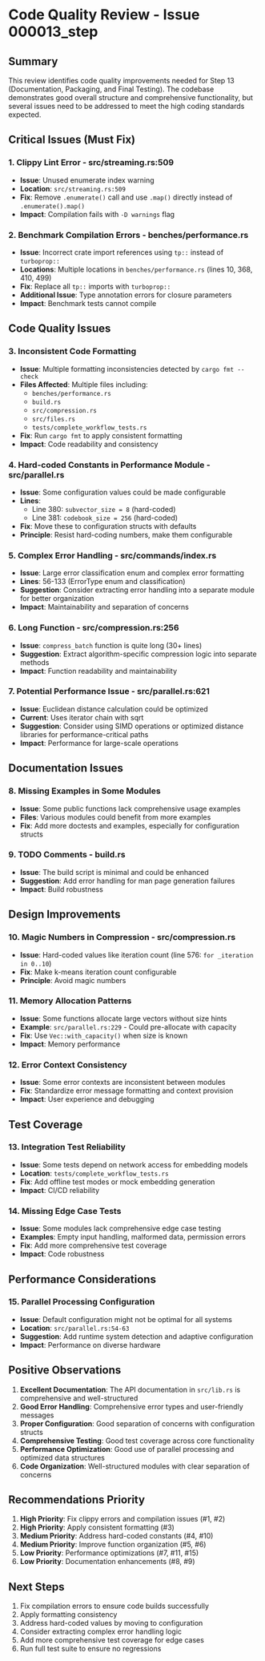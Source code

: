 # Code Quality Review - Issue 000013_step

## Summary

This review identifies code quality improvements needed for Step 13 (Documentation, Packaging, and Final Testing). The codebase demonstrates good overall structure and comprehensive functionality, but several issues need to be addressed to meet the high coding standards expected.

## Critical Issues (Must Fix)

### 1. Clippy Lint Error - src/streaming.rs:509
- **Issue**: Unused enumerate index warning
- **Location**: `src/streaming.rs:509`
- **Fix**: Remove `.enumerate()` call and use `.map()` directly instead of `.enumerate().map()`
- **Impact**: Compilation fails with `-D warnings` flag

### 2. Benchmark Compilation Errors - benches/performance.rs
- **Issue**: Incorrect crate import references using `tp::` instead of `turboprop::`
- **Locations**: Multiple locations in `benches/performance.rs` (lines 10, 368, 410, 499)
- **Fix**: Replace all `tp::` imports with `turboprop::`
- **Additional Issue**: Type annotation errors for closure parameters
- **Impact**: Benchmark tests cannot compile

## Code Quality Issues

### 3. Inconsistent Code Formatting
- **Issue**: Multiple formatting inconsistencies detected by `cargo fmt --check`
- **Files Affected**: Multiple files including:
  - `benches/performance.rs`
  - `build.rs`
  - `src/compression.rs`
  - `src/files.rs`
  - `tests/complete_workflow_tests.rs`
- **Fix**: Run `cargo fmt` to apply consistent formatting
- **Impact**: Code readability and consistency

### 4. Hard-coded Constants in Performance Module - src/parallel.rs
- **Issue**: Some configuration values could be made configurable
- **Lines**: 
  - Line 380: `subvector_size = 8` (hard-coded)
  - Line 381: `codebook_size = 256` (hard-coded)
- **Fix**: Move these to configuration structs with defaults
- **Principle**: Resist hard-coding numbers, make them configurable

### 5. Complex Error Handling - src/commands/index.rs
- **Issue**: Large error classification enum and complex error formatting
- **Lines**: 56-133 (ErrorType enum and classification)
- **Suggestion**: Consider extracting error handling into a separate module for better organization
- **Impact**: Maintainability and separation of concerns

### 6. Long Function - src/compression.rs:256
- **Issue**: `compress_batch` function is quite long (30+ lines)
- **Suggestion**: Extract algorithm-specific compression logic into separate methods
- **Impact**: Function readability and maintainability

### 7. Potential Performance Issue - src/parallel.rs:621
- **Issue**: Euclidean distance calculation could be optimized
- **Current**: Uses iterator chain with sqrt
- **Suggestion**: Consider using SIMD operations or optimized distance libraries for performance-critical paths
- **Impact**: Performance for large-scale operations

## Documentation Issues

### 8. Missing Examples in Some Modules
- **Issue**: Some public functions lack comprehensive usage examples
- **Files**: Various modules could benefit from more examples
- **Fix**: Add more doctests and examples, especially for configuration structs

### 9. TODO Comments - build.rs
- **Issue**: The build script is minimal and could be enhanced
- **Suggestion**: Add error handling for man page generation failures
- **Impact**: Build robustness

## Design Improvements

### 10. Magic Numbers in Compression - src/compression.rs
- **Issue**: Hard-coded values like iteration count (line 576: `for _iteration in 0..10`)
- **Fix**: Make k-means iteration count configurable
- **Principle**: Avoid magic numbers

### 11. Memory Allocation Patterns
- **Issue**: Some functions allocate large vectors without size hints
- **Example**: `src/parallel.rs:229` - Could pre-allocate with capacity
- **Fix**: Use `Vec::with_capacity()` when size is known
- **Impact**: Memory performance

### 12. Error Context Consistency
- **Issue**: Some error contexts are inconsistent between modules
- **Fix**: Standardize error message formatting and context provision
- **Impact**: User experience and debugging

## Test Coverage

### 13. Integration Test Reliability
- **Issue**: Some tests depend on network access for embedding models
- **Location**: `tests/complete_workflow_tests.rs`
- **Fix**: Add offline test modes or mock embedding generation
- **Impact**: CI/CD reliability

### 14. Missing Edge Case Tests
- **Issue**: Some modules lack comprehensive edge case testing
- **Examples**: Empty input handling, malformed data, permission errors
- **Fix**: Add more comprehensive test coverage
- **Impact**: Code robustness

## Performance Considerations

### 15. Parallel Processing Configuration
- **Issue**: Default configuration might not be optimal for all systems
- **Location**: `src/parallel.rs:54-63`
- **Suggestion**: Add runtime system detection and adaptive configuration
- **Impact**: Performance on diverse hardware

## Positive Observations

1. **Excellent Documentation**: The API documentation in `src/lib.rs` is comprehensive and well-structured
2. **Good Error Handling**: Comprehensive error types and user-friendly messages
3. **Proper Configuration**: Good separation of concerns with configuration structs
4. **Comprehensive Testing**: Good test coverage across core functionality
5. **Performance Optimization**: Good use of parallel processing and optimized data structures
6. **Code Organization**: Well-structured modules with clear separation of concerns

## Recommendations Priority

1. **High Priority**: Fix clippy errors and compilation issues (#1, #2)
2. **High Priority**: Apply consistent formatting (#3)
3. **Medium Priority**: Address hard-coded constants (#4, #10)
4. **Medium Priority**: Improve function organization (#5, #6)
5. **Low Priority**: Performance optimizations (#7, #11, #15)
6. **Low Priority**: Documentation enhancements (#8, #9)

## Next Steps

1. Fix compilation errors to ensure code builds successfully
2. Apply formatting consistency
3. Address hard-coded values by moving to configuration
4. Consider extracting complex error handling logic
5. Add more comprehensive test coverage for edge cases
6. Run full test suite to ensure no regressions